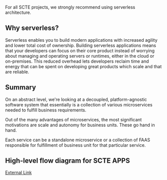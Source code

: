 For all SCTE projects, we strongly recommend using serverless architecture.

## Why serverless?
Serverless enables you to build modern applications with increased agility and lower total cost of ownership. Building serverless applications means that your developers can focus on their core product instead of worrying about managing and operating servers or runtimes, either in the cloud or on-premises. This reduced overhead lets developers reclaim time and energy that can be spent on developing great products which scale and that are reliable.

## Summary
On an abstract level, we're looking at a decoupled, platform-agnostic software system that essentially is a collection of various microservices needed to fulfill business requirements.

Out of the many advantages of microservices, the most significant motivations are scale and autonomy for business units. These go hand in hand.

Each service can be a standalone microservice or a collection of FAAS responsible for fulfillment of business unit for that particular service.

## High-level flow diagram for SCTE APPS
[External Link](https://www.dropbox.com/s/7uzerwfc70vih4s/SCTE%20revised%20Architecture.pdf?dl=0)
